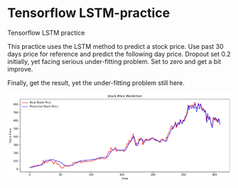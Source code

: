 # Tensorflow LSTM-practice

Tensorflow LSTM practice

This practice uses the LSTM method to predict a stock price. 
Use past 30 days price for reference and predict the following day price.
Dropout set 0.2 initially, yet facing serious under-fitting problem. 
Set to zero and get a bit improve. 

Finally, get the result, yet the under-fitting problem still here.

![image](https://github.com/benbenfai/LSTM-practice/blob/main/result.png)
